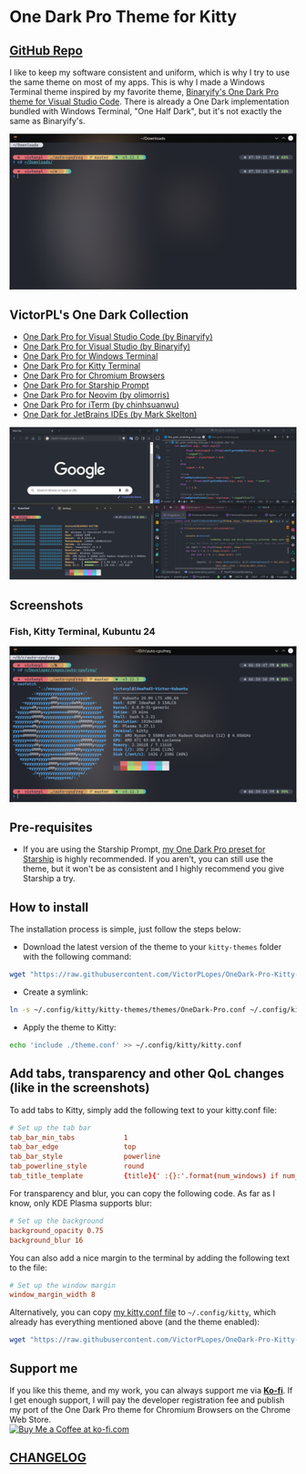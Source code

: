 # One Dark Pro Theme for Kitty

## [GitHub Repo](https://github.com/VictorPLopes/OneDark-Pro-Kitty-Terminal)

I like to keep my software consistent and uniform, which is why I try to use the same theme on most of my apps. This is why I made a Windows Terminal theme inspired by my favorite theme, [Binaryify's One Dark Pro theme for Visual Studio Code](https://github.com/Binaryify/OneDark-Pro). There is already a One Dark implementation bundled with Windows Terminal, "One Half Dark", but it's not exactly the same as Binaryify's.

![Kitty Terminal](./screenshots/one-dark-pro.png)

## VictorPL's One Dark Collection

- [One Dark Pro for Visual Studio Code (by Binaryify)](https://github.com/Binaryify/OneDark-Pro)
- [One Dark Pro for Visual Studio (by Binaryify)](https://marketplace.visualstudio.com/items?itemName=zhuangtongfa.onedarkpro)
- [One Dark Pro for Windows Terminal](https://github.com/VictorPLopes/OneDark-Pro-Windows-Terminal)
- [One Dark Pro for Kitty Terminal](https://github.com/VictorPLopes/OneDark-Pro-Kitty-Terminal)
- [One Dark Pro for Chromium Browsers](https://github.com/VictorPLopes/OneDark-Pro-Chromium)
- [One Dark Pro for Starship Prompt](https://github.com/VictorPLopes/OneDark-Pro-Starship)
- [One Dark Pro for Neovim (by olimorris)](https://github.com/olimorris/onedarkpro.nvim)
- [One Dark Pro for iTerm (by chinhsuanwu)](https://github.com/chinhsuanwu/one-dark-pro-iterm)
- [One Dark for JetBrains IDEs (by Mark Skelton)](https://plugins.jetbrains.com/plugin/11938-one-dark-theme)

![One Dark Pro Collection](./screenshots/one-dark-pro-collection.png)

## Screenshots

### Fish, Kitty Terminal, Kubuntu 24

![Linux](./screenshots/one-dark-pro-kubuntu.png)

## Pre-requisites

- If you are using the Starship Prompt, [my One Dark Pro preset for Starship](https://github.com/VictorPLopes/OneDark-Pro-Starship) is highly recommended. If you aren't, you can still use the theme, but it won't be as consistent and I highly recommend you give Starship a try.

## How to install

The installation process is simple, just follow the steps below:

- Download the latest version of the theme to your `kitty-themes` folder with the following command:

```bash
wget "https://raw.githubusercontent.com/VictorPLopes/OneDark-Pro-Kitty-Terminal/main/master/kitty-themes/OneDark-Pro.conf" -P ~/.config/kitty/kitty-themes/themes
```

- Create a symlink:

```bash
ln -s ~/.config/kitty/kitty-themes/themes/OneDark-Pro.conf ~/.config/kitty/theme.conf
```

- Apply the theme to Kitty:

```bash
echo 'include ./theme.conf' >> ~/.config/kitty/kitty.conf
```

## Add tabs, transparency and other QoL changes (like in the screenshots)

To add tabs to Kitty, simply add the following text to your kitty.conf file:

```conf
# Set up the tab bar
tab_bar_min_tabs            1
tab_bar_edge                top
tab_bar_style               powerline
tab_powerline_style         round
tab_title_template          {title}{' :{}:'.format(num_windows) if num_windows > 1 else ''}
```

For transparency and blur, you can copy the following code. As far as I know, only KDE Plasma supports blur:

```conf
# Set up the background
background_opacity 0.75
background_blur 16
```

You can also add a nice margin to the terminal by adding the following text to the file:

```conf
# Set up the window margin
window_margin_width 8
```

Alternatively, you can copy [my kitty.conf file](./kitty.conf) to `~/.config/kitty`, which already has everything mentioned above (and the theme enabled):

```bash
wget "https://raw.githubusercontent.com/VictorPLopes/OneDark-Pro-Kitty-Terminal/main/master/kitty.conf" -P ~/.config/kitty
```

## Support me

If you like this theme, and my work, you can always support me via **[Ko-fi](https://ko-fi.com/victorplopes)**. If I get enough support, I will pay the developer registration fee and publish my port of the One Dark Pro theme for Chromium Browsers on the Chrome Web Store.
</br>
<a href='https://ko-fi.com/S6S7DTZCA' target='_blank'><img height='36' style='border:0px;height:36px;' src='https://storage.ko-fi.com/cdn/kofi2.png?v=3' border='0' alt='Buy Me a Coffee at ko-fi.com' /></a>

## [CHANGELOG](./CHANGELOG.md)
